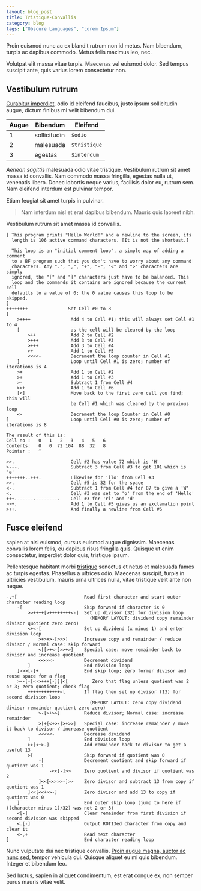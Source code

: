 ```yaml
---
layout: blog_post
title: Tristique-Convallis
category: blog
tags: ["Obscure Languages", "Lorem Ipsum"]
---
```


Proin euismod nunc ac ex blandit rutrum non id metus. Nam bibendum, turpis ac dapibus commodo. Metus felis maximus leo, nec.

Volutpat elit massa vitae turpis. Maecenas vel euismod dolor. Sed tempus suscipit ante, quis varius lorem consectetur non. 

## Vestibulum rutrum

[Curabitur imperdiet](https://en.wikipedia.org/wiki/Brainfuck), odio id eleifend faucibus, justo ipsum sollicitudin augue, dictum finibus mi velit bibendum dui. 

| Augue | Bibendum     | Eleifend     |
|-------|--------------|--------------|
| 1     | sollicitudin | `$odio`      |
| 2     | malesuada    | `$tristique` |
| 3     | egestas      | `$interdum`  |

*Aenean sagittis* malesuada odio vitae tristique. Vestibulum rutrum sit amet massa id convallis. Nam commodo massa fringilla, egestas nulla ut, venenatis libero. Donec lobortis neque varius, facilisis dolor eu, rutrum sem. Nam eleifend interdum est pulvinar tempor. 

<div class="alert alert-warning" role="alert">
  Etiam feugiat sit amet turpis in pulvinar. 
</div>

> Nam interdum nisl et erat dapibus bibendum. Mauris quis laoreet nibh.


<div class="alert alert-info" role="alert">
  Vestibulum rutrum sit amet massa id convallis.
</div>

```
[ This program prints "Hello World!" and a newline to the screen, its
  length is 106 active command characters. [It is not the shortest.]

  This loop is an "initial comment loop", a simple way of adding a comment
  to a BF program such that you don't have to worry about any command
  characters. Any ".", ",", "+", "-", "<" and ">" characters are simply
  ignored, the "[" and "]" characters just have to be balanced. This
  loop and the commands it contains are ignored because the current cell
  defaults to a value of 0; the 0 value causes this loop to be skipped.
]
++++++++               Set Cell #0 to 8
[
    >++++               Add 4 to Cell #1; this will always set Cell #1 to 4
    [                   as the cell will be cleared by the loop
        >++             Add 2 to Cell #2
        >+++            Add 3 to Cell #3
        >+++            Add 3 to Cell #4
        >+              Add 1 to Cell #5
        <<<<-           Decrement the loop counter in Cell #1
    ]                   Loop until Cell #1 is zero; number of iterations is 4
    >+                  Add 1 to Cell #2
    >+                  Add 1 to Cell #3
    >-                  Subtract 1 from Cell #4
    >>+                 Add 1 to Cell #6
    [<]                 Move back to the first zero cell you find; this will
                        be Cell #1 which was cleared by the previous loop
    <-                  Decrement the loop Counter in Cell #0
]                       Loop until Cell #0 is zero; number of iterations is 8

The result of this is:
Cell no :   0   1   2   3   4   5   6
Contents:   0   0  72 104  88  32   8
Pointer :   ^

>>.                     Cell #2 has value 72 which is 'H'
>---.                   Subtract 3 from Cell #3 to get 101 which is 'e'
+++++++..+++.           Likewise for 'llo' from Cell #3
>>.                     Cell #5 is 32 for the space
<-.                     Subtract 1 from Cell #4 for 87 to give a 'W'
<.                      Cell #3 was set to 'o' from the end of 'Hello'
+++.------.--------.    Cell #3 for 'rl' and 'd'
>>+.                    Add 1 to Cell #5 gives us an exclamation point
>++.                    And finally a newline from Cell #6
```

## Fusce eleifend

sapien at nisl euismod, cursus euismod augue dignissim. Maecenas convallis lorem felis, eu dapibus risus fringilla quis. Quisque ut enim consectetur, imperdiet dolor quis, tristique ipsum. 

Pellentesque habitant morbi [tristique](https://google.com) senectus et netus et malesuada fames ac turpis egestas. Phasellus a ultrices odio. Maecenas suscipit, turpis in ultricies vestibulum, mauris urna ultrices nulla, vitae tristique velit ante non neque.

```
-,+[                         Read first character and start outer character reading loop
    -[                       Skip forward if character is 0
        >>++++[>++++++++<-]  Set up divisor (32) for division loop
                               (MEMORY LAYOUT: dividend copy remainder divisor quotient zero zero)
        <+<-[                Set up dividend (x minus 1) and enter division loop
            >+>+>-[>>>]      Increase copy and remainder / reduce divisor / Normal case: skip forward
            <[[>+<-]>>+>]    Special case: move remainder back to divisor and increase quotient
            <<<<<-           Decrement dividend
        ]                    End division loop
    ]>>>[-]+                 End skip loop; zero former divisor and reuse space for a flag
    >--[-[<->+++[-]]]<[         Zero that flag unless quotient was 2 or 3; zero quotient; check flag
        ++++++++++++<[       If flag then set up divisor (13) for second division loop
                               (MEMORY LAYOUT: zero copy dividend divisor remainder quotient zero zero)
            >-[>+>>]         Reduce divisor; Normal case: increase remainder
            >[+[<+>-]>+>>]   Special case: increase remainder / move it back to divisor / increase quotient
            <<<<<-           Decrease dividend
        ]                    End division loop
        >>[<+>-]             Add remainder back to divisor to get a useful 13
        >[                   Skip forward if quotient was 0
            -[               Decrement quotient and skip forward if quotient was 1
                -<<[-]>>     Zero quotient and divisor if quotient was 2
            ]<<[<<->>-]>>    Zero divisor and subtract 13 from copy if quotient was 1
        ]<<[<<+>>-]          Zero divisor and add 13 to copy if quotient was 0
    ]                        End outer skip loop (jump to here if ((character minus 1)/32) was not 2 or 3)
    <[-]                     Clear remainder from first division if second division was skipped
    <.[-]                    Output ROT13ed character from copy and clear it
    <-,+                     Read next character
]                            End character reading loop
```

Nunc vulputate dui nec tristique convallis. [Proin augue magna, auctor ac nunc sed](https://google.com), tempor vehicula dui. Quisque aliquet eu mi quis bibendum. Integer et bibendum leo.

Sed luctus, sapien in aliquet condimentum, est erat congue ex, non semper purus mauris vitae velit.
